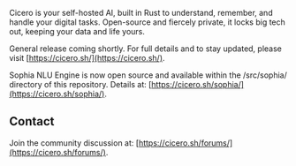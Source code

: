 
Cicero is your self-hosted AI, built in Rust to understand, remember, and handle your digital tasks. Open-source and fiercely private, it locks big tech out, keeping your data and life yours.

General release coming shortly.  For full details and to stay updated, please visit [https://cicero.sh/](https://cicero.sh/).

Sophia NLU Engine is now open source and available within the /src/sophia/ directory of this repository.  Details at:  [https://cicero.sh/sophia/](https://cicero.sh/sophia/).


## Contact

Join the community discussion at: [https://cicero.sh/forums/](https://cicero.sh/forums/).


